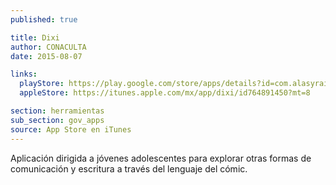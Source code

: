 ```yaml
---
published: true

title: Dixi
author: CONACULTA
date: 2015-08-07

links:
  playStore: https://play.google.com/store/apps/details?id=com.alasyraices.dixi&hl=es
  appleStore: https://itunes.apple.com/mx/app/dixi/id764891450?mt=8

section: herramientas
sub_section: gov_apps
source: App Store en iTunes
---
```

Aplicación dirigida a jóvenes adolescentes para explorar otras formas de comunicación y escritura a través del lenguaje del cómic.
